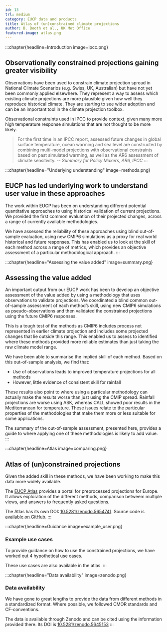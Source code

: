 ```yaml
---
id: 13
trl: medium
category: EUCP data and products
title: Atlas of (un)constrained climate projections
author: B. Booth et al., UK Met Office
featured-image: atlas.png
---
```


:::chapter{headline=Introduction image=ipcc.png}
## Observationally constrained projections gaining greater visibility
Observations have been used to constrain climate projection spread in National Climate Scenarios (e.g. Swiss, UK, Australian) but have not yet been commonly applied elsewhere.  They represent a way to assess which existing climate projections are more plausible given how well they reproduce historical climate.  They are starting to see wider adoption and can be an important tool in the climate projection toolbox.

Observational constraints used in IPCC to provide context, given many more high
temperature response simulations that are not thought to be more likely.

> For the first time in an IPCC report, assessed future changes in global
> surface temperature, ocean warming and sea level are constructed by combining
> multi-model projections with observational constraints based on past simulated
> warming, as well as the AR6 assessment of climate sensitivity.
> -- <cite>Summary for Policy Makers, AR6, IPCC</cite>
:::

:::chapter{headline="Underlying understanding" image=methods.png}
## EUCP has led underlying work to understand user value in these approaches
The work within EUCP has been on understanding different potential quantitative approaches to using historical validation of current projections. We provided the first common evaluation of their projected changes, across a range of currently available methodologies.

We have assessed the reliability of these approaches using blind out-of-sample evaluation, using new CMIP6 simulations as a proxy for real world historical and future responses. This has enabled us to look at the skill of each method across a range of metrics, which provides an objective assessment of a particular methodological approach.
:::

:::chapter{headline="Assessing the value added" image=summary.png}
## Assessing the value added

An important output from our EUCP work has been to develop an objective assessment of the value added by using a methodology that uses observations to validate projections. We coordinated a blind common out-of-sample assessment of each method’s skill, using new CMIP6 simulations as pseudo-observations and then validated the constrained projections using the future CMIP6 responses.

This is a tough test of the methods as CMIP6 includes process not represented in earlier climate projection and includes some projected changes that lie outside this range. This enabled us to assess to identified where these methods provided more reliable estimates than just taking the raw climate model range.

We have been able to summarise the implied skill of each method. Based on this
out-of-sample analysis, we find that:

* Use of observations leads to improved temperature projections for all methods
* However, little evidence of consistent skill for rainfall

These results also point to where using a particular methodology can actually make the results worse than just using the CMIP spread. Rainfall projections are worse using ASK, whereas CALL showed poor results in the Mediterranean for temperature. These issues relate to the particular properties of the methodologies that make them more or less suitable for some applications.

The summary of the out-of-sample assessment, presented here, provides a guide to where applying one of these methodologies is likely to add value.
:::

:::chapter{headline=Atlas image=comparing.png}
## Atlas of (un)constrained projections
Given the added skill in these methods, we have been working to make this data
more widely available.

The [EUCP Atlas](https://eucp-project.github.io/) provides a portal for
preprocessed projections for Europe. It allows exploration of the different
methods, comparison betweem multiple views, and answers to frequently asked
questions.

The Atlas has its own DOI:
[10.5281/zenodo.5654741](https://doi.org/10.5281/zenodo.5654741). Source code is
[available on GitHub](https://github.com/eucp-project/).
:::


:::chapter{headline=Guidance image=example_user.png}
### Example use cases
To provide guidance on how to use the constrained projections, we have worked
out 4 hypothetical use cases.

These use cases are also available in the atlas.
:::

:::chapter{headline="Data availability" image=zenodo.png}
### Data availability

We have gone to great lengths to provide the data from different methods in a
standardized format. Where possible, we followed CMOR standards and
CF-conventions.

The data is available through Zenodo and can be cited using the information
provided there. Its DOI is
[10.5281/zenodo.5645153](https://doi.org/10.5281/zenodo.5645153)
:::
